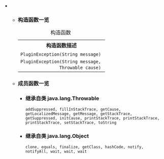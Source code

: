 <div class="summary">
<ul class="blockList">
<li class="blockList">
<!-- ======== CONSTRUCTOR SUMMARY ======== -->
<ul class="blockList">
<li class="blockList"><a name="constructor.summary">
<!--   -->
</a>
<h3>构造函数一览</h3>
<table class="memberSummary" border="0" cellpadding="3" cellspacing="0" summary="Constructor Summary table, listing constructors, and an explanation">
<caption><span>构造函数</span><span class="tabEnd"> </span></caption>
<tr>
<th>构造函数描述</th>
</tr>
<tr class="altColor">
<td class="colOne"><code><span class="memberNameLink"><a >PluginException</a></span>(<a  title="class or interface in java.lang">String</a> message)</code> </td>
</tr>
<tr class="rowColor">
<td class="colOne"><code><span class="memberNameLink"><a >PluginException</a></span>(<a  title="class or interface in java.lang">String</a> message,
               <a  title="class or interface in java.lang">Throwable</a> cause)</code> </td>
</tr>
</table>
</li>
</ul>
<!-- ========== METHOD SUMMARY =========== -->
<ul class="blockList">
<li class="blockList"><a name="method.summary">
<!--   -->
</a>
<h3>成员函数一览</h3>
<ul class="blockList">
<li class="blockList"><a name="methods.inherited.from.class.java.lang.Throwable">
<!--   -->
</a>
<h3>继承自类 java.lang.<a  title="class or interface in java.lang">Throwable</a></h3>
<code><a  title="class or interface in java.lang">addSuppressed</a>, <a  title="class or interface in java.lang">fillInStackTrace</a>, <a  title="class or interface in java.lang">getCause</a>, <a  title="class or interface in java.lang">getLocalizedMessage</a>, <a  title="class or interface in java.lang">getMessage</a>, <a  title="class or interface in java.lang">getStackTrace</a>, <a  title="class or interface in java.lang">getSuppressed</a>, <a  title="class or interface in java.lang">initCause</a>, <a  title="class or interface in java.lang">printStackTrace</a>, <a  title="class or interface in java.lang">printStackTrace</a>, <a  title="class or interface in java.lang">printStackTrace</a>, <a  title="class or interface in java.lang">setStackTrace</a>, <a  title="class or interface in java.lang">toString</a></code></li>
</ul>
<ul class="blockList">
<li class="blockList"><a name="methods.inherited.from.class.java.lang.Object">
<!--   -->
</a>
<h3>继承自类 java.lang.<a  title="class or interface in java.lang">Object</a></h3>
<code><a  title="class or interface in java.lang">clone</a>, <a  title="class or interface in java.lang">equals</a>, <a  title="class or interface in java.lang">finalize</a>, <a  title="class or interface in java.lang">getClass</a>, <a  title="class or interface in java.lang">hashCode</a>, <a  title="class or interface in java.lang">notify</a>, <a  title="class or interface in java.lang">notifyAll</a>, <a  title="class or interface in java.lang">wait</a>, <a  title="class or interface in java.lang">wait</a>, <a  title="class or interface in java.lang">wait</a></code></li>
</ul>
</li>
</ul>
</li>
</ul>
</div>
